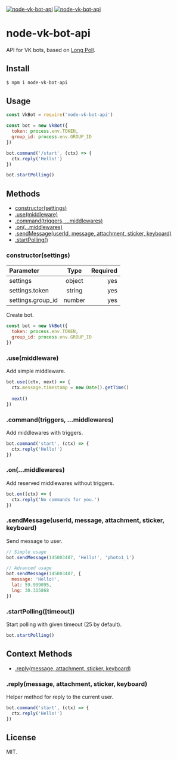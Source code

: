 [![node-vk-bot-api](https://img.shields.io/npm/v/node-vk-bot-api.svg?style=flat-square)](https://www.npmjs.com/package/node-vk-bot-api/)
[![node-vk-bot-api](https://img.shields.io/badge/code%20style-standard-brightgreen.svg?style=flat-square)](http://standardjs.com/)

# node-vk-bot-api

API for VK bots, based on [Long Poll](https://vk.com/dev/using_longpoll).

## Install

```sh
$ npm i node-vk-bot-api
```

## Usage

```javascript
const VkBot = require('node-vk-bot-api')

const bot = new VkBot({
  token: process.env.TOKEN,
  group_id: process.env.GROUP_ID
})

bot.command('/start', (ctx) => {
  ctx.reply('Hello!')
})

bot.startPolling()
```

## Methods

* [constructor(settings)](#constructorsettings)
* [.use(middleware)](#usemiddleware)
* [.command(triggers, ...middlewares)](#commandtriggers-middlewares)
* [.on(...middlewares)](#onmiddlewares)
* [.sendMessage(userId, message, attachment, sticker, keyboard)](#sendmessageuserid-message-attachment-sticker-keyboard)
* [.startPolling()](#startpollingtimeout)

### constructor(settings)

| Parameter | Type | Required |
|:----------|:----:| ---------:|
| settings | object | yes |
| settings.token | string | yes |
| settings.group_id | number | yes |

Create bot.

```javascript
const bot = new VkBot({
  token: process.env.TOKEN,
  group_id: process.env.GROUP_ID
})
```

### .use(middleware)

Add simple middleware.

```javascript
bot.use((ctx, next) => {
  ctx.message.timestamp = new Date().getTime()
  
  next()
})
```

### .command(triggers, ...middlewares)

Add middlewares with triggers.

```javascript
bot.command('start', (ctx) => {
  ctx.reply('Hello!')
})
```

### .on(...middlewares)

Add reserved middlewares without triggers.

```javascript
bot.on((ctx) => {
  ctx.reply('No commands for you.')
})
```

### .sendMessage(userId, message, attachment, sticker, keyboard)

Send message to user.

```javascript
// Simple usage
bot.sendMessage(145003487, 'Hello!', 'photo1_1')

// Advanced usage
bot.sendMessage(145003487, {
  message: 'Hello!',
  lat: 59.939095,
  lng: 30.315868
})
```

### .startPolling([timeout])

Start polling with given timeout (25 by default).

```js
bot.startPolling()
```

## Context Methods

* [.reply(message, attachment, sticker, keyboard)](#replymessage-attachment-sticker-keyboard)

### .reply(message, attachment, sticker, keyboard)

Helper method for reply to the current user.

```javascript
bot.command('start', (ctx) => {
  ctx.reply('Hello!')
})
```

## License

MIT.
